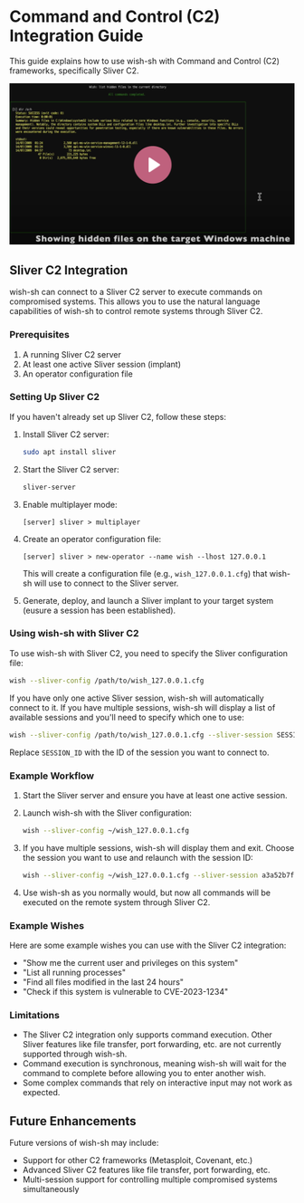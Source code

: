 # Command and Control (C2) Integration Guide

This guide explains how to use wish-sh with Command and Control (C2) frameworks, specifically Sliver C2.

[![WISH Walkthrough: Remote Control with C2 Integration](img/MvThumv-Sliver-C2.png)](https://youtube.com/watch?v=rFtaUYvvN80)

## Sliver C2 Integration

wish-sh can connect to a Sliver C2 server to execute commands on compromised systems. This allows you to use the natural language capabilities of wish-sh to control remote systems through Sliver C2.

### Prerequisites

1. A running Sliver C2 server
2. At least one active Sliver session (implant)
3. An operator configuration file

### Setting Up Sliver C2

If you haven't already set up Sliver C2, follow these steps:

1. Install Sliver C2 server:
   ```bash
   sudo apt install sliver
   ```

2. Start the Sliver C2 server:
   ```bash
   sliver-server
   ```

3. Enable multiplayer mode:
   ```
   [server] sliver > multiplayer
   ```

4. Create an operator configuration file:
   ```
   [server] sliver > new-operator --name wish --lhost 127.0.0.1
   ```
   This will create a configuration file (e.g., `wish_127.0.0.1.cfg`) that wish-sh will use to connect to the Sliver server.

5. Generate, deploy, and launch a Sliver implant to your target system (eusure a session has been established).

### Using wish-sh with Sliver C2

To use wish-sh with Sliver C2, you need to specify the Sliver configuration file:

```bash
wish --sliver-config /path/to/wish_127.0.0.1.cfg
```

If you have only one active Sliver session, wish-sh will automatically connect to it. If you have multiple sessions, wish-sh will display a list of available sessions and you'll need to specify which one to use:

```bash
wish --sliver-config /path/to/wish_127.0.0.1.cfg --sliver-session SESSION_ID
```

Replace `SESSION_ID` with the ID of the session you want to connect to.

### Example Workflow

1. Start the Sliver server and ensure you have at least one active session.

2. Launch wish-sh with the Sliver configuration:
   ```bash
   wish --sliver-config ~/wish_127.0.0.1.cfg
   ```

3. If you have multiple sessions, wish-sh will display them and exit. Choose the session you want to use and relaunch with the session ID:
   ```bash
   wish --sliver-config ~/wish_127.0.0.1.cfg --sliver-session a3a52b7f-eb9c-410a-b349-c23708e01572
   ```

4. Use wish-sh as you normally would, but now all commands will be executed on the remote system through Sliver C2.

### Example Wishes

Here are some example wishes you can use with the Sliver C2 integration:

- "Show me the current user and privileges on this system"
- "List all running processes"
- "Find all files modified in the last 24 hours"
- "Check if this system is vulnerable to CVE-2023-1234"

### Limitations

- The Sliver C2 integration only supports command execution. Other Sliver features like file transfer, port forwarding, etc. are not currently supported through wish-sh.
- Command execution is synchronous, meaning wish-sh will wait for the command to complete before allowing you to enter another wish.
- Some complex commands that rely on interactive input may not work as expected.

## Future Enhancements

Future versions of wish-sh may include:

- Support for other C2 frameworks (Metasploit, Covenant, etc.)
- Advanced Sliver C2 features like file transfer, port forwarding, etc.
- Multi-session support for controlling multiple compromised systems simultaneously
